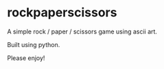 # rockpaperscissors

A simple rock / paper / scissors game using ascii art.

Built using python.

Please enjoy!
